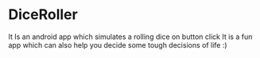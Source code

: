 # DiceRoller
It Is an android app which simulates a rolling dice on button click
It is a fun app which can also help you decide some tough decisions of life :)

